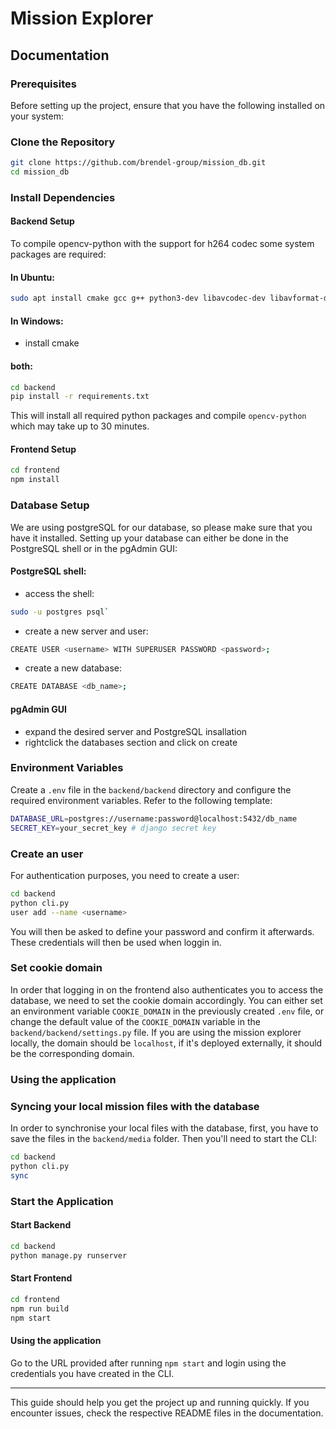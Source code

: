 # Mission Explorer

## Documentation

### Prerequisites

Before setting up the project, ensure that you have the following installed on your system:


### Clone the Repository

```sh
git clone https://github.com/brendel-group/mission_db.git
cd mission_db
```

### Install Dependencies

#### Backend Setup

To compile opencv-python with the support for h264 codec some system packages are required:

#### In Ubuntu:
```bash
sudo apt install cmake gcc g++ python3-dev libavcodec-dev libavformat-dev libswscale-dev libgstreamer-plugins-base1.0-dev libgstreamer1.0-dev libgtk-3-dev x264 libx264-dev
```
#### In Windows:
- install cmake

#### both:

```sh
cd backend
pip install -r requirements.txt 
```
This will install all required python packages and compile `opencv-python` which may take up to 30 minutes.

#### Frontend Setup

```sh
cd frontend
npm install 
```

### Database Setup
We are using postgreSQL for our database, so please make sure that you have it installed. Setting up your database can either be done in the PostgreSQL shell or in the pgAdmin GUI:
#### PostgreSQL shell:
 - access the shell: 
 ```sh
 sudo -u postgres psql`
 ```
 - create a new server and user: 
 ```sh
 CREATE USER <username> WITH SUPERUSER PASSWORD <password>;
 ```
 - create a new database:
 ```sh
 CREATE DATABASE <db_name>;
 ```

#### pgAdmin GUI
- expand the desired server and PostgreSQL insallation
- rightclick the databases section and click on create

### Environment Variables

Create a `.env` file in the `backend/backend` directory and configure the required environment variables. Refer to the following template:

```sh
DATABASE_URL=postgres://username:password@localhost:5432/db_name
SECRET_KEY=your_secret_key # django secret key
```

### Create an user
For authentication purposes, you need to create a user:
```sh
cd backend
python cli.py
user add --name <username>
```
You will then be asked to define your password and confirm it afterwards. These credentials will then be used when loggin in.

### Set cookie domain
In order that logging in on the frontend also authenticates you to access the database, we need to set the cookie domain accordingly.
You can either set an environment variable `COOKIE_DOMAIN` in the previously created `.env` file, or change the default value of the `COOKIE_DOMAIN` variable in the `backend/backend/settings.py` file. If you are using the mission explorer locally, the domain should be `localhost`, if it's deployed externally, it should be the corresponding domain.
 
### Using the application
### Syncing your local mission files with the database

In order to synchronise your local files with the database, first, you have to save the files in the `backend/media` folder. Then you'll need to start the CLI:
```sh
cd backend
python cli.py
sync
```

### Start the Application
#### Start Backend

```sh
cd backend
python manage.py runserver 
```

#### Start Frontend

```sh
cd frontend
npm run build
npm start  
```

#### Using the application
Go to the URL provided after running `npm start` and login using the credentials you have created in the CLI.

---

This guide should help you get the project up and running quickly. If you encounter issues, check the respective README files in the documentation.

